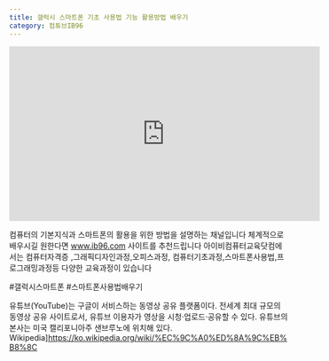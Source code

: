 ```yaml
---
title: 갤럭시 스마트폰 기초 사용법 기능 활용방법 배우기
category: 컴튜브IB96
---
```

<iframe width="560" height="315" src="https://www.youtube.com/embed/VhN1pbeO_xA" frameborder="0" allow="accelerometer; autoplay; clipboard-write; encrypted-media; gyroscope; picture-in-picture" allowfullscreen></iframe>


<!-- more -->

컴퓨터의 기본지식과 스마트폰의 활용을 위한 방법을 설명하는 채널입니다
 체계적으로 배우시길 원한다면 www.ib96.com 사이트를 추천드립니다
아이비컴퓨터교육닷컴에서는 컴퓨터자격증 ,그래픽디자인과정,오피스과정,
컴퓨터기초과정,스마트폰사용법,프로그래밍과정등 다양한 교육과정이 있습니다

#갤럭시스마트폰 #스마트폰사용법배우기

유튜브(YouTube)는 구글이 서비스하는 동영상 공유 플랫폼이다. 전세계 최대 규모의 동영상 공유 사이트로서, 유튜브 이용자가 영상을 시청·업로드·공유할 수 있다. 유튜브의 본사는 미국 캘리포니아주 샌브루노에 위치해 있다. Wikipedia]https://ko.wikipedia.org/wiki/%EC%9C%A0%ED%8A%9C%EB%B8%8C
